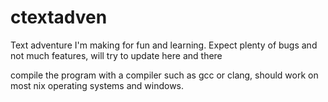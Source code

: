 # ctextadven


Text adventure I'm making for fun and learning. Expect plenty of bugs and not much features, will try to update here and there

compile the program with a compiler such as gcc or clang, should work on most nix operating systems and windows. 
